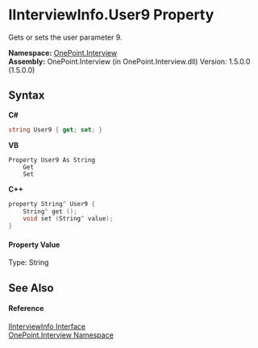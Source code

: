# IInterviewInfo.User9 Property 
 

Gets or sets the user parameter 9.

**Namespace:**&nbsp;<a href="N_OnePoint_Interview">OnePoint.Interview</a><br />**Assembly:**&nbsp;OnePoint.Interview (in OnePoint.Interview.dll) Version: 1.5.0.0 (1.5.0.0)

## Syntax

**C#**<br />
``` C#
string User9 { get; set; }
```

**VB**<br />
``` VB
Property User9 As String
	Get
	Set
```

**C++**<br />
``` C++
property String^ User9 {
	String^ get ();
	void set (String^ value);
}
```


#### Property Value
Type: String

## See Also


#### Reference
<a href="T_OnePoint_Interview_IInterviewInfo">IInterviewInfo Interface</a><br /><a href="N_OnePoint_Interview">OnePoint.Interview Namespace</a><br />